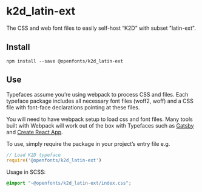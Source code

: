 
# k2d_latin-ext

The CSS and web font files to easily self-host “K2D” with subset "latin-ext".

## Install

`npm install --save @openfonts/k2d_latin-ext`

## Use

Typefaces assume you’re using webpack to process CSS and files. Each typeface
package includes all necessary font files (woff2, woff) and a CSS file with
font-face declarations pointing at these files.

You will need to have webpack setup to load css and font files. Many tools built
with Webpack will work out of the box with Typefaces such as [Gatsby](https://github.com/gatsbyjs/gatsby)
and [Create React App](https://github.com/facebookincubator/create-react-app).

To use, simply require the package in your project’s entry file e.g.

```javascript
// Load K2D typeface
require('@openfonts/k2d_latin-ext')
```

Usage in SCSS:
```scss
@import "~@openfonts/k2d_latin-ext/index.css";
```
